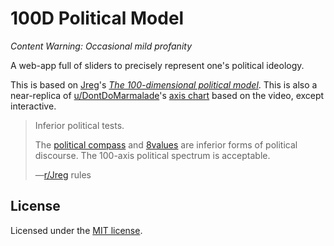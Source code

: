 # 100D Political Model

*Content Warning: Occasional mild profanity*

A web-app full of sliders to precisely represent one's political ideology.

This is based on [Jreg](//invidio.us/channel/UCGSGPehp0RWfca-kENgBJ9Q)'s [_The 100-dimensional political model_](//invidio.us/watch?v=UuopBeaUN24). This is also a near-replica of [u/DontDoMarmalade](//www.reddit.com/user/DontDoMarmalade)'s [axis chart](//www.reddit.com/r/Jreg/comments/djd0qx/i_made_an_actual_axis_chart_for_the_100) based on the video, except interactive.

> Inferior political tests.
>
> The [political compass](//www.politicalcompass.org) and [8values](//8values.github.io) are inferior forms of political discourse. The 100-axis political spectrum is acceptable.
>
> —[r/Jreg](//reddit.com/r/jreg) rules

## License

Licensed under the [MIT license](//shreyas.mit-license.org/2020).
